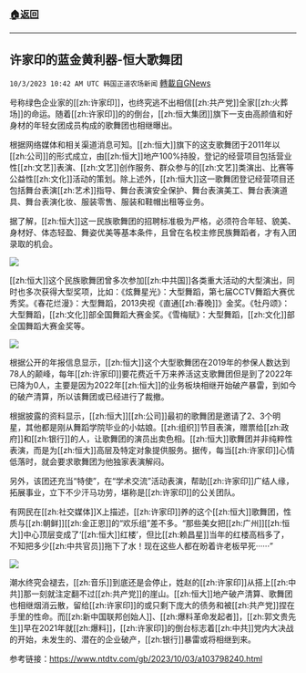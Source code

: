 ###  [:house:返回](README.md)
---


## 许家印的蓝金黄利器-恒大歌舞团
`10/3/2023 10:42 AM UTC 韩国正道农场新闻` [轉載自GNews](https://gnews.org/articles/1774265)



号称绿色企业家的[[zh:许家印]]，也终究逃不出相信[[zh:共产党]]全家[[zh:火葬场]]的命运。随着[[zh:许家印]]的的倒台，[[zh:恒大集团]]旗下一支由高颜值和好身材的年轻女团成员构成的歌舞团也相继曝出。

根据网络媒体和相关渠道消息可知。[[zh:恒大]]旗下的这支歌舞团于2011年以[[zh:公司]]的形式成立，由[[zh:恒大]]地产100%持股，登记的经营项目包括营业性[[zh:文艺]]表演、[[zh:文艺]]创作服务、群众参与的[[zh:文艺]]类演出、比赛等公益性[[zh:文化]]活动的策划。除上述外，[[zh:恒大]]这一歌舞团登记经营项目还包括舞台表演[[zh:艺术]]指导、舞台表演安全保护、舞台表演美工、舞台表演道具、舞台表演化妆、服装零售、服装和鞋帽出租等业务。

  

据了解，[[zh:恒大]]这一民族歌舞团的招聘标准极为严格，必须符合年轻、貌美、身材好、体态轻盈、舞姿优美等基本条件，且曾在名校主修民族舞蹈者，才有入团录取的机会。

  

![](ipfs://QmSu3n4ZJEy5bniKBxo8MQS9M2UTmQ5hoWEvQ1ZGCscxfH?.png)



[[zh:恒大]]这个民族歌舞团曾多次参加[[zh:中共国]]各类重大活动的大型演出，同时也多次获得大型奖项，比如：《炫舞星光》：大型舞蹈，第七届CCTV舞蹈大赛优秀奖。《春花烂漫》：大型舞蹈，2013央视《直通[[zh:春晚]]》金奖。《牡丹颂》：大型舞蹈，[[zh:文化]]部全国舞蹈大赛金奖。《雪梅赋》：大型舞蹈，[[zh:文化]]部全国舞蹈大赛金奖等。

  
![](ipfs://QmYijLSKw2t6RuR5QquhvsUfbE9qsiKMBi6EtHp6K5BSGS?.png)


根据公开的年报信息显示，[[zh:恒大]]这个大型歌舞团在2019年的参保人数达到78人的颠峰，每年[[zh:许家印]]要花费近千万来养活这支歌舞团但是到了2022年已降为0人，主要是因为2022年[[zh:恒大]]的业务板块相继开始破产暴雷，到如今的破产清算，所以该舞团或已经进行了裁撤。

  

根据披露的资料显示，[[zh:恒大]][[zh:公司]]最初的歌舞团是邀请了2、3个明星，其他都是刚从舞蹈学院毕业的小姑娘。[[zh:组织]]节目表演，赠票给[[zh:政府]]和[[zh:银行]]的人，让歌舞团的演员出卖色相。[[zh:恒大]]歌舞团并非纯粹性表演，而是为[[zh:恒大]]高层及特定对象提供服务。据传，每当[[zh:许家印]]心情低落时，就会要求歌舞团为他独家表演解闷。

另外，该团还充当“特使”，在“学术交流”活动表演，帮助[[zh:许家印]]广结人缘，拓展事业，立下不少汗马功劳，堪称是[[zh:许家印]]的公关团队。

有网民在[[zh:社交媒体]]X上描述，[[zh:许家印]]养的这个[[zh:恒大]]歌舞团，性质与[[zh:朝鲜]][[zh:金正恩]]的“欢乐组”差不多。“那些美女把[[zh:广州]][[zh:恒大]]中心顶层变成了‘[[zh:恒大]]红楼’，但比[[zh:赖昌星]]当年的红楼高档多了，不知把多少[[zh:中共官员]]拖下了水！现在这些人都在盼着许老板早死······”

  
![](ipfs://QmRnVfcDmDBEtKBD2SxUvPoKiaaBQTMknZtSxRSrfqjk8U?.png)


潮水终究会褪去，[[zh:音乐]]到底还是会停止，姓赵的[[zh:许家印]]从搭上[[zh:中共]]那一刻就注定翻不过[[zh:共产党]]的崖山。[[zh:恒大]]地产破产清算、歌舞团也相继烟消云散，留给[[zh:许家印]]的或只剩下庞大的债务和被[[zh:共产党]]捏在手里的性命。而[[zh:新中国联邦创始人]]、[[zh:爆料革命发起者]]，[[zh:郭文贵先生]]早在2021年就[[zh:爆料]]，[[zh:许家印]]的倒台标志着[[zh:中共]]党内大决战的开始，未发生的、潜在的企业破产，[[zh:银行]]暴雷或将相继到来。


参考链接：https://www.ntdtv.com/gb/2023/10/03/a103798240.html

